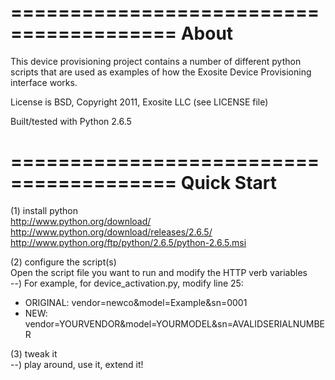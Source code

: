 ========================================
About
========================================
This device provisioning project contains a number of different python scripts
that are used as examples of how the Exosite Device Provisioning interface
works.

License is BSD, Copyright 2011, Exosite LLC (see LICENSE file)

Built/tested with Python 2.6.5

========================================
Quick Start
========================================
(1) install python<br>
http://www.python.org/download/<br>
http://www.python.org/download/releases/2.6.5/<br>
http://www.python.org/ftp/python/2.6.5/python-2.6.5.msi<br>

(2) configure the script(s)<br>
Open the script file you want to run and modify the HTTP verb variables<br>
--) For example, for device_activation.py, modify line 25:<br>
* ORIGINAL: vendor=newco&model=Example&sn=0001<br>
* NEW: vendor=YOURVENDOR&model=YOURMODEL&sn=AVALIDSERIALNUMBER<br>

(3) tweak it<br>
--) play around, use it, extend it!


